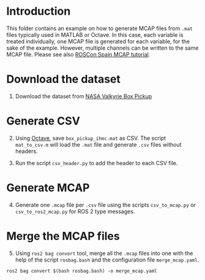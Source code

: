 # Introduction

This folder contains an example on how to generate MCAP files from `.mat` files typically used in MATLAB or Octave.
In this case, each variable is treated individually, one MCAP file is generated for each variable, for the sake of the example. However, multiple channels can be written to the same MCAP file. Please see also [ROSCon Spain MCAP tutorial](https://github.com/foxglove/tutorials/tree/main/mcap/rosconesp24_tutorial).

# Download the dataset

1. Download the dataset from [NASA Valkyrie Box Pickup](https://repository.library.northeastern.edu/files/neu:m041tz63c)

# Generate CSV

2. Using [Octave](https://wiki.octave.org/GNU_Octave_Wiki), save `box_pickup_ihmc.mat` as CSV. The script `mat_to_csv.m` will load the `.mat` file and generate `.csv` files without headers.

3. Run the script `csv_header.py` to add the header to each CSV file.

# Generate MCAP

4. Generate one `.mcap` file per `.csv` file using the scripts `csv_to_mcap.py` or `csv_to_ros2_mcap.py` for ROS 2 type messages.

# Merge the MCAP files

5. Using `ros2 bag convert` tool, merge all the `.mcap` files into one with the help of the script `rosbag.bash` and the configuration file `merge_mcap.yaml`.

`ros2 bag convert $(bash rosbag.bash) -o merge_mcap.yaml`